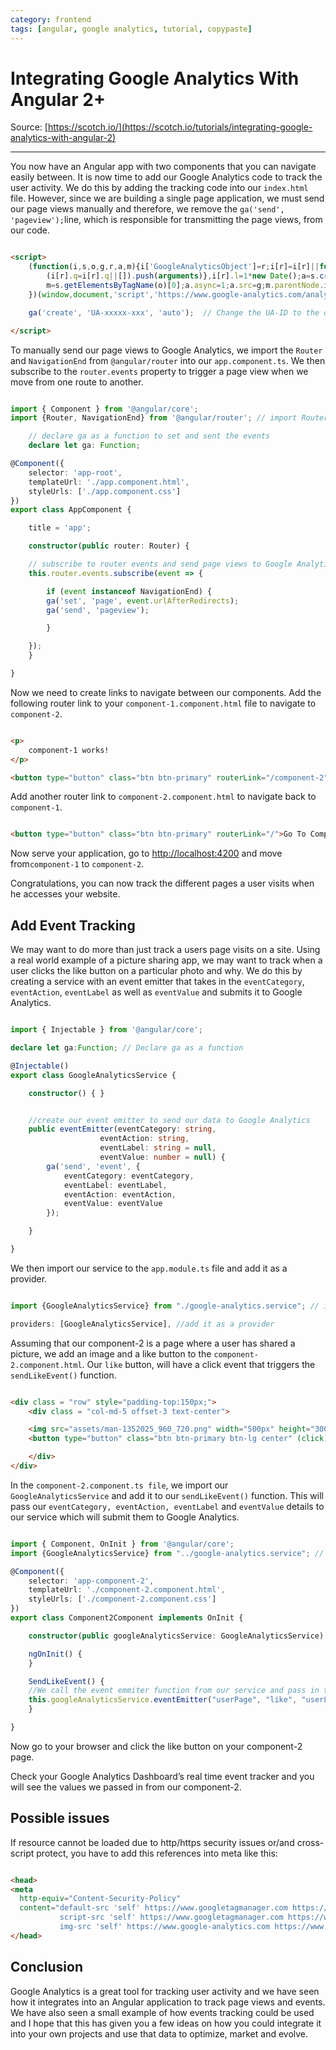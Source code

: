 ```yaml
---
category: frontend
tags: [angular, google analytics, tutorial, copypaste]
---
```


# Integrating Google Analytics With Angular 2+

Source: [https://scotch.io/](https://scotch.io/tutorials/integrating-google-analytics-with-angular-2)

---

You now have an Angular app with two components that you can navigate easily between. It is now time to add our Google Analytics code to track the user activity. We do this by adding the tracking code into our `index.html` file. However, since we are building a single page application, we must send our page views manually and therefore, we remove the `ga('send', 'pageview');`line, which is responsible for transmitting the page views, from our code.

```html

<script>
    (function(i,s,o,g,r,a,m){i['GoogleAnalyticsObject']=r;i[r]=i[r]||function(){
        (i[r].q=i[r].q||[]).push(arguments)},i[r].l=1*new Date();a=s.createElement(o),
        m=s.getElementsByTagName(o)[0];a.async=1;a.src=g;m.parentNode.insertBefore(a,m)
    })(window,document,'script','https://www.google-analytics.com/analytics.js','ga');

    ga('create', 'UA-xxxxx-xxx', 'auto');  // Change the UA-ID to the one you got from Google Analytics

</script>

```

To manually send our page views to Google Analytics, we import the `Router` and `NavigationEnd` from `@angular/router` into our `app.component.ts`. We then subscribe to the `router.events` property to trigger a page view when we move from one route to another.

```typescript

import { Component } from '@angular/core';
import {Router, NavigationEnd} from '@angular/router'; // import Router and NavigationEnd

    // declare ga as a function to set and sent the events
    declare let ga: Function;

@Component({
    selector: 'app-root',
    templateUrl: './app.component.html',
    styleUrls: ['./app.component.css']
})
export class AppComponent {

    title = 'app';

    constructor(public router: Router) {

    // subscribe to router events and send page views to Google Analytics
    this.router.events.subscribe(event => {

        if (event instanceof NavigationEnd) {
        ga('set', 'page', event.urlAfterRedirects);
        ga('send', 'pageview');

        }

    });
    }

}

```

Now we need to create links to navigate between our components. Add the following router link to your `component-1.component.html` file to navigate to `component-2`.

```html

<p>
    component-1 works!
</p>

<button type="button" class="btn btn-primary" routerLink="/component-2">Go To Component 2</button>

```

Add another router link to `component-2.component.html` to navigate back to `component-1`.

```html

<button type="button" class="btn btn-primary" routerLink="/">Go To Component 1</button>

```

Now serve your application, go to [http://localhost:4200](http://localhost:4200/) and move from`component-1` to `component-2`.

Congratulations, you can now track the different pages a user visits when he accesses your website.


## Add Event Tracking

We may want to do more than just track a users page visits on a site. Using a real world example of a picture sharing app, we may want to track when a user clicks the like button on a particular photo and why. We do this by creating a service with an event emitter that takes in the `eventCategory`, `eventAction`, `eventLabel` as well as `eventValue` and submits it to Google Analytics.

```typescript

import { Injectable } from '@angular/core';

declare let ga:Function; // Declare ga as a function

@Injectable()
export class GoogleAnalyticsService {

    constructor() { }


    //create our event emitter to send our data to Google Analytics
    public eventEmitter(eventCategory: string,
                    eventAction: string,
                    eventLabel: string = null,
                    eventValue: number = null) {
        ga('send', 'event', {
            eventCategory: eventCategory,
            eventLabel: eventLabel,
            eventAction: eventAction,
            eventValue: eventValue
        });

    }

}

```

We then import our service to the `app.module.ts` file and add it as a provider.

```typescript

import {GoogleAnalyticsService} from "./google-analytics.service"; // import our Google Analytics service

providers: [GoogleAnalyticsService], //add it as a provider

```

Assuming that our component-2 is a page where a user has shared a picture, we add an image and a like button to the `component-2.component.html`. Our `like` button, will have a click event that triggers the `sendLikeEvent()` function.

```html

<div class = "row" style="padding-top:150px;">
    <div class = "col-md-5 offset-3 text-center">

    <img src="assets/man-1352025_960_720.png" width="500px" height="300px" style="padding-bottom:30px;"><br/>
    <button type="button" class="btn btn-primary btn-lg center" (click)="SendLikeEvent()">Like</button>

    </div>
</div>

```

In the `component-2.component.ts file`, we import our `GoogleAnalyticsService` and add it to our `sendLikeEvent()` function. This will pass our `eventCategory, eventAction, eventLabel` and `eventValue` details to our service which will submit them to Google Analytics.

```typescript

import { Component, OnInit } from '@angular/core';
import {GoogleAnalyticsService} from "../google-analytics.service"; // import our analytics service

@Component({
    selector: 'app-component-2',
    templateUrl: './component-2.component.html',
    styleUrls: ['./component-2.component.css']
})
export class Component2Component implements OnInit {

    constructor(public googleAnalyticsService: GoogleAnalyticsService) { }

    ngOnInit() {
    }

    SendLikeEvent() {
    //We call the event emmiter function from our service and pass in the details
    this.googleAnalyticsService.eventEmitter("userPage", "like", "userLabel", 1);
    }

}

```

Now go to your browser and click the like button on your component-2 page.

Check your Google Analytics Dashboard’s real time event tracker and you will see the values we passed in from our component-2.

## Possible issues

If resource cannot be loaded due to http/https security issues or/and cross-script protect, you have to add this references into meta like this:

```html

<head>
<meta
  http-equiv="Content-Security-Policy"
  content="default-src 'self' https://www.googletagmanager.com https://www.google-analytics.com ;
           script-src 'self' https://www.googletagmanager.com https://www.google-analytics.com 'unsafe-eval' 'unsafe-inline';
           img-src 'self' https://www.google-analytics.com https://www.googletagmanager.com data: blob:;">
</head>

```

## Conclusion

Google Analytics is a great tool for tracking user activity and we have seen how it integrates into an Angular application to track page views and events. We have also seen a small example of how events tracking could be used and I hope that this has given you a few ideas on how you could integrate it into your own projects and use that data to optimize, market and evolve.